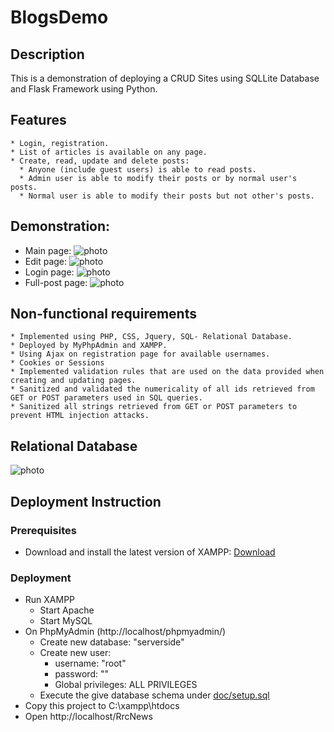 # BlogsDemo
## Description
This is a demonstration of deploying a CRUD Sites using SQLLite Database and Flask Framework using Python.

## Features
```
* Login, registration.
* List of articles is available on any page.
* Create, read, update and delete posts:
  * Anyone (include guest users) is able to read posts.
  * Admin user is able to modify their posts or by normal user's posts.
  * Normal user is able to modify their posts but not other's posts.
```

## Demonstration:
* Main page: ![photo](https://github.com/jimmyvo2410/RrcNews/blob/master/doc/doc_Main.JPG)
* Edit page: ![photo](https://github.com/jimmyvo2410/RrcNews/blob/master/doc/doc_Edit.JPG)
* Login page: ![photo](https://github.com/jimmyvo2410/RrcNews/blob/master/doc/doc_Login.JPG)
* Full-post page: ![photo](https://github.com/jimmyvo2410/RrcNews/blob/master/doc/doc_Full.JPG)

## Non-functional requirements
```
* Implemented using PHP, CSS, Jquery, SQL- Relational Database.
* Deployed by MyPhpAdmin and XAMPP.
* Using Ajax on registration page for available usernames.
* Cookies or Sessions
* Implemented validation rules that are used on the data provided when creating and updating pages.
* Sanitized and validated the numericality of all ids retrieved from GET or POST parameters used in SQL queries.
* Sanitized all strings retrieved from GET or POST parameters to prevent HTML injection attacks.
```

## Relational Database
![photo](https://github.com/jimmyvo2410/RrcNews/blob/master/doc/doc_ERD.png)

## Deployment Instruction
### Prerequisites
 * Download and install the latest version of XAMPP: [Download](https://www.apachefriends.org/download.html) 
 
### Deployment
 * Run XAMPP 
   * Start Apache
   * Start MySQL
 * On PhpMyAdmin (http://localhost/phpmyadmin/)
   * Create new database: "serverside"
   * Create new user:
     * username: "root"
     * password: ""
     * Global privileges: ALL PRIVILEGES
   * Execute the give database schema under [doc/setup.sql](https://github.com/jimmyvo2410/RrcNews/blob/master/doc/setup.sql) 
 * Copy this project to C:\xampp\htdocs
 * Open http://localhost/RrcNews
